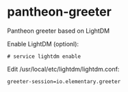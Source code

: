 # pantheon-greeter
Pantheon greeter based on LightDM

Enable LightDM (optionl):

    # service lightdm enable

Edit /usr/local/etc/lightdm/lightdm.conf:

    greeter-session=io.elementary.greeter